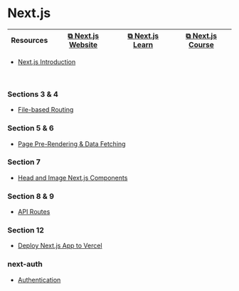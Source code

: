 # Next.js

| Resources | [&#10697; Next.js Website](https://nextjs.org/) | [&#10697; Next.js Learn](https://nextjs.org/learn/foundations/about-nextjs) | [&#10697; Next.js Course ](https://www.udemy.com/course/nextjs-react-the-complete-guide/) |
| --------- | ----------------------------------------------- | --------------------------------------------------------------------------- | ----------------------------------------------------------------------------------------- |

- [Next.js Introduction](./intro.md)

<br>

### Sections 3 & 4

- [File-based Routing](./file-based-routing.md)

### Section 5 & 6

- [Page Pre-Rendering & Data Fetching](./pre-rendering.md)

### Section 7

- [Head and Image Next.js Components](./head-image.md)

### Section 8 & 9

- [API Routes](./api-routes.md)

### Section 12

- [Deploy Next.js App to Vercel](./deploy.md)

### next-auth

- [Authentication](./next-auth.md)

<br>
